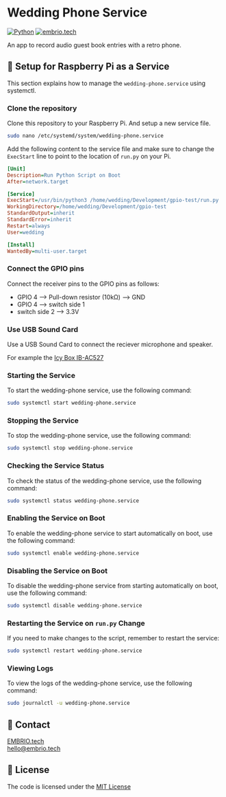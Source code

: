 # Wedding Phone Service

[![Python](https://img.shields.io/static/v1?label=built+with&message=Python+3.11&color=2b5b84)](https://www.python.org/)
[![embrio.tech](https://img.shields.io/static/v1?label=by&message=EMBRIO.tech&color=24ae5f)](https://embrio.tech)

An app to record audio guest book entries with a retro phone.

## :floppy_disk: Setup for Raspberry Pi as a Service

This section explains how to manage the `wedding-phone.service` using systemctl.

### Clone the repository

Clone this repository to your Raspberry Pi. And setup a new service file.

```bash
sudo nano /etc/systemd/system/wedding-phone.service
```

Add the following content to the service file and make sure to change the `ExecStart` line to point to the location of `run.py` on your Pi.

```ini
[Unit]
Description=Run Python Script on Boot
After=network.target

[Service]
ExecStart=/usr/bin/python3 /home/wedding/Development/gpio-test/run.py
WorkingDirectory=/home/wedding/Development/gpio-test
StandardOutput=inherit
StandardError=inherit
Restart=always
User=wedding

[Install]
WantedBy=multi-user.target
```

### Connect the GPIO pins

Connect the receiver pins to the GPIO pins as follows:

- GPIO 4 --> Pull-down resistor (10kΩ) --> GND
- GPIO 4 --> switch side 1
- switch side 2 --> 3.3V

### Use USB Sound Card

Use a USB Sound Card to connect the reciever microphone and speaker.

For example the [Icy Box IB-AC527](https://www.digitec.ch/de/s1/product/icy-box-ib-ac527-usb-20-soundkarte-5724945)

### Starting the Service

To start the wedding-phone service, use the following command:

```bash
sudo systemctl start wedding-phone.service
```

### Stopping the Service

To stop the wedding-phone service, use the following command:

```bash
sudo systemctl stop wedding-phone.service
```

### Checking the Service Status

To check the status of the wedding-phone service, use the following command:

```bash
sudo systemctl status wedding-phone.service
```

### Enabling the Service on Boot

To enable the wedding-phone service to start automatically on boot, use the following command:

```bash
sudo systemctl enable wedding-phone.service
```

### Disabling the Service on Boot

To disable the wedding-phone service from starting automatically on boot, use the following command:

```bash
sudo systemctl disable wedding-phone.service
```

### Restarting the Service on `run.py` Change

If you need to make changes to the script, remember to restart the service:

```bash
sudo systemctl restart wedding-phone.service
```

### Viewing Logs

To view the logs of the wedding-phone service, use the following command:

```bash
sudo journalctl -u wedding-phone.service
```

## :speech_balloon: Contact

[EMBRIO.tech](https://embrio.tech)  
[hello@embrio.tech](mailto:hello@embrio.tech)  

## :lock_with_ink_pen: License

The code is licensed under the [MIT License](/LICENSE)